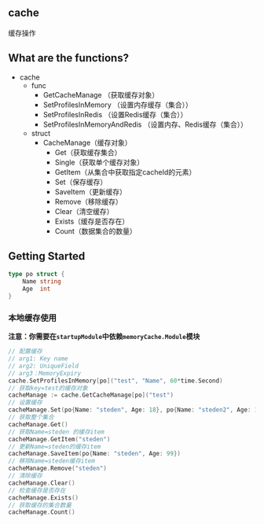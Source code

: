## cache
缓存操作

## What are the functions?
* cache
  * func
      * GetCacheManage （获取缓存对象）
      * SetProfilesInMemory （设置内存缓存（集合））
      * SetProfilesInRedis （设置Redis缓存（集合））
      * SetProfilesInMemoryAndRedis （设置内存、Redis缓存（集合））
  * struct
    * CacheManage（缓存对象）
      * Get（获取缓存集合）
      * Single（获取单个缓存对象）
      * GetItem（从集合中获取指定cacheId的元素）
      * Set（保存缓存）
      * SaveItem（更新缓存）
      * Remove（移除缓存）
      * Clear（清空缓存）
      * Exists（缓存是否存在）
      * Count（数据集合的数量）

## Getting Started
```go
type po struct {
    Name string
    Age  int
}
```

### 本地缓存使用
**注意：你需要在`startupModule`中依赖`memoryCache.Module`模块**
```go
// 配置缓存
// arg1: Key name
// arg2: UniqueField
// arg3：MemoryExpiry
cache.SetProfilesInMemory[po]("test", "Name", 60*time.Second)
// 获取key=test的缓存对象
cacheManage := cache.GetCacheManage[po]("test")
// 设置缓存
cacheManage.Set(po{Name: "steden", Age: 18}, po{Name: "steden2", Age: 19})
// 获取整个集合
cacheManage.Get()
// 获取Name=steden 的缓存item
cacheManage.GetItem("steden")
// 更新Name=steden的缓存item
cacheManage.SaveItem(po{Name: "steden", Age: 99})
// 移除Name=steden缓存item
cacheManage.Remove("steden")
// 清除缓存
cacheManage.Clear()
// 检查缓存是否存在
cacheManage.Exists()
// 获取缓存的集合数量
cacheManage.Count()
```